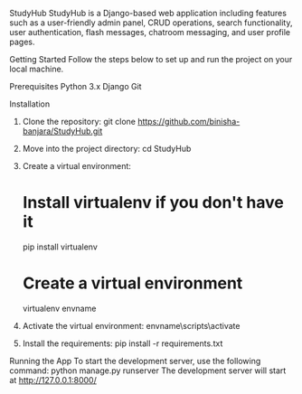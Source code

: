 StudyHub
StudyHub is a Django-based web application including features such as a user-friendly admin panel, CRUD operations, search functionality, user authentication, flash messages,
chatroom messaging, and user profile pages.

Getting Started
Follow the steps below to set up and run the project on your local machine.

Prerequisites
Python 3.x
Django
Git

Installation
1. Clone the repository:
   git clone https://github.com/binisha-banjara/StudyHub.git
2. Move into the project directory:
   cd StudyHub
3. Create a virtual environment:
   # Install virtualenv if you don't have it
   pip install virtualenv

   # Create a virtual environment
   virtualenv envname
4. Activate the virtual environment:
   envname\scripts\activate
5. Install the requirements:
   pip install -r requirements.txt

Running the App
To start the development server, use the following command:
python manage.py runserver
The development server will start at http://127.0.0.1:8000/

